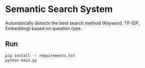 # Semantic Search System

Automatically detects the best search method (Keyword, TF-IDF, Embedding) based on question type.

## Run
```bash
pip install -r requirements.txt
python main.py
```
